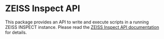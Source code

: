 # ZEISS Inspect API

This package provides an API to write and execute scripts in a running ZEISS INSPECT instance.
Please read the [ZEISS Inspect API documentation](https://zeissiqs.github.io/) for details.
